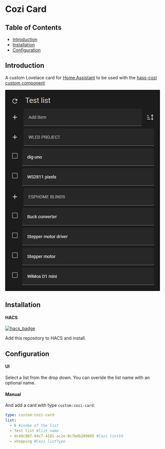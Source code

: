 # Cozi Card

## Table of Contents
- [Introduction](#introduction)
- [Installation](#installation)
- [Configuration](#configuration)

<a name="introduction"></a>
## Introduction
A custom Lovelace card for [Home
Assistant](https://www.home-assistant.io/) to be used with the [hass-cozi custom component](https://github.com/Wetzel402/hass-cozi)

![Cozi Card](https://github.com/Wetzel402/cozi-card/blob/master/cozi-card.png?raw=true)

<a name="installation"></a>
## Installation

#### HACS
[![hacs_badge](https://img.shields.io/badge/HACS-Custom-41BDF5.svg?style=for-the-badge)](https://github.com/hacs/integration)

Add this repository to HACS and install.

<a name="configuration"></a>
## Configuration

#### UI
Select a list from the drop down.  You can overide the list name with an optional name.

#### Manual
And add a card with type `custom:cozi-card`:

```yaml
type: custom:cozi-card
list:
  - 6 #index of the list
  - Test list #list name
  - dc49c96f-94c7-4181-ac2e-0c7bdb209605 #Cozi listId
  - shopping #Cozi listType
```